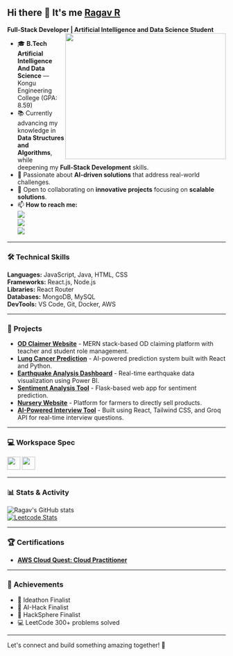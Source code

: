 ## Hi there 👋 It's me [Ragav R](https://ragavs-profile.netlify.app/)

**Full-Stack Developer | Artificial Intelligence and Data Science Student**  
<img align="right" width="370" height="290" src="https://i.pinimg.com/originals/47/f0/34/47f0342cec72b800463bf003eac1257e.gif">

- 🎓 **B.Tech Artificial Intelligence And Data Science** — Kongu Engineering College (GPA: 8.59)  
- 📚 Currently advancing my knowledge in **Data Structures and Algorithms**, while deepening my **Full-Stack Development** skills.  
- 🤖 Passionate about **AI-driven solutions** that address real-world challenges.  
- 🚀 Open to collaborating on **innovative projects** focusing on **scalable solutions**.  
- 📫 **How to reach me:**  
[<img src="https://img.shields.io/badge/LinkedIn-0077B5?style=for-the-badge&logo=linkedin&logoColor=white" />](https://www.linkedin.com/in/ragav-r-bb9183308/)  
[<img src="https://img.shields.io/badge/GitHub-000?style=for-the-badge&logo=github&logoColor=white" />](https://github.com/RAGAV-24)  
[<img src="https://img.shields.io/badge/Portfolio-000?style=for-the-badge&logo=netlify&logoColor=white" />](https://ragavs-profile.netlify.app/)

---

### 🛠️ **Technical Skills**
**Languages:** JavaScript, Java, HTML, CSS  
**Frameworks:** React.js, Node.js  
**Libraries:** React Router  
**Databases:** MongoDB, MySQL  
**DevTools:** VS Code, Git, Docker, AWS  

---

### 🚀 **Projects**
- **[OD Claimer Website](https://od-claimer.vercel.app/)** - MERN stack-based OD claiming platform with teacher and student role management.  
- **[Lung Cancer Prediction](https://lung-52lzsr7jt-ragav-rs-projects.vercel.app/)** - AI-powered prediction system built with React and Python.  
- **[Earthquake Analysis Dashboard](https://github.com/RAGAV-24/PowerBI-Earthquake-Analysis)** - Real-time earthquake data visualization using Power BI.  
- **[Sentiment Analysis Tool](https://sentiment-analysis-ivory.vercel.app/)** - Flask-based web app for sentiment prediction.  
- **[Nursery Website](https://nursery-website-using-react-q4uv0mor6-ragav-rs-projects.vercel.app/)** - Platform for farmers to directly sell products.  
- **[AI-Powered Interview Tool](https://ai-master.vercel.app)** - Built using React, Tailwind CSS, and Groq API for real-time interview questions.  

---

### 💻 **Workspace Spec**
<img height="30" src="https://img.shields.io/badge/Windows_10-0078D6?style=for-the-badge&logo=windows&logoColor=white"/>  
<img height="30" src="https://img.shields.io/badge/NVIDIA-GTX1650-76B900?style=for-the-badge&logo=nvidia&logoColor=white"/>

---

### 📊 **Stats & Activity**
![Ragav's GitHub stats](https://github-readme-stats.vercel.app/api?username=RAGAV-24&theme=radical&show_icons=true)  
[![Leetcode Stats](https://leetcard.jacoblin.cool/Ragav_R?theme=dark&ext=contest)](https://leetcode.com/Ragav_R/)

---

### 🏆 **Certifications**
- **[AWS Cloud Quest: Cloud Practitioner](https://www.credly.com/badges/b2326dd9-5842-4235-b54d-ab46b4680b78/public_url)**  

---

### 📜 **Achievements**
- 🥇 Ideathon Finalist  
- 🥇 AI-Hack Finalist  
- 🥇 HackSphere Finalist  
- 💻 LeetCode 300+ problems solved  

---

Let's connect and build something amazing together! 🚀
